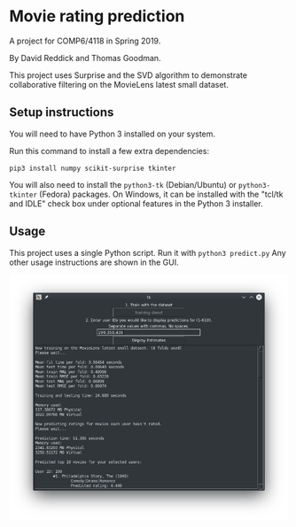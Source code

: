 # Movie rating prediction
A project for COMP6/4118 in Spring 2019.

By David Reddick and Thomas Goodman.

This project uses Surprise and the SVD algorithm to demonstrate collaborative filtering on the MovieLens latest small dataset.

## Setup instructions

You will need to have Python 3 installed on your system.

Run this command to install a few extra dependencies:
```
pip3 install numpy scikit-surprise tkinter
```
You will also need to install the `python3-tk` (Debian/Ubuntu) or `python3-tkinter` (Fedora) packages. On Windows, it can be installed with the "tcl/tk and IDLE" check box under optional features in the Python 3 installer.

## Usage

This project uses a single Python script. Run it with `python3 predict.py` Any other usage instructions are shown in the GUI.

![Screenshot](screenshot.png)
